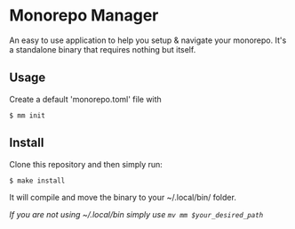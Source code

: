 # Monorepo Manager

An easy to use application to help you setup & navigate your monorepo. It's a standalone binary that requires nothing but itself.

## Usage

Create a default 'monorepo.toml' file with
```shell
$ mm init
```

## Install

Clone this repository and then simply run:
```shell
$ make install
```

It will compile and move the binary to your ~/.local/bin/ folder.

*If you are not using ~/.local/bin simply use `mv mm $your_desired_path`*

